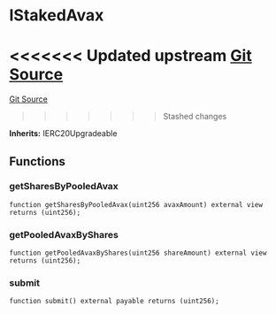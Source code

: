 # IStakedAvax
<<<<<<< Updated upstream
[Git Source](https://github.com/Stake-for-Ukraine/sfu-savax/blob/eca56343487ca867355097dbb6758c96361fe876/src/interfaces/IStakedAvax.sol)
=======
[Git Source](https://github.com/Stake-for-Ukraine/sfu-savax/blob/855c70d84d498aafbcd341621f3e2d0d874da8ba/src/interfaces/IStakedAvax.sol)
>>>>>>> Stashed changes

**Inherits:**
IERC20Upgradeable


## Functions
### getSharesByPooledAvax


```solidity
function getSharesByPooledAvax(uint256 avaxAmount) external view returns (uint256);
```

### getPooledAvaxByShares


```solidity
function getPooledAvaxByShares(uint256 shareAmount) external view returns (uint256);
```

### submit


```solidity
function submit() external payable returns (uint256);
```

